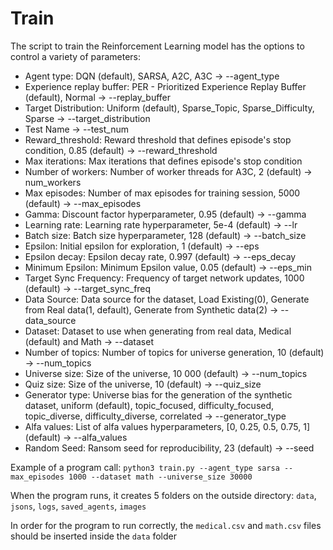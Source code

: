 # Train
The script to train the Reinforcement Learning model has the options to control a variety of parameters:
- Agent type: DQN (default), SARSA, A2C, A3C -> --agent_type
- Experience replay buffer: PER - Prioritized Experience Replay Buffer (default), Normal -> --replay_buffer
- Target Distribution: Uniform (default), Sparse_Topic, Sparse_Difficulty, Sparse -> --target_distribution
- Test Name -> --test_num
- Reward_threshold: Reward threshold that defines episode's stop condition, 0.85 (default) -> --reward_threshold
- Max iterations: Max iterations that defines episode's stop condition
- Number of workers: Number of worker threads for A3C, 2 (default) -> num_workers
- Max episodes: Number of max episodes for training session, 5000 (default) -> --max_episodes
- Gamma: Discount factor hyperparameter, 0.95 (default) -> --gamma
- Learning rate: Learning rate hyperparameter, 5e-4 (default) -> --lr
- Batch size: Batch size hyperparameter, 128 (default) -> --batch_size
- Epsilon: Initial epsilon for exploration, 1 (default) -> --eps
- Epsilon decay: Epsilon decay rate, 0.997 (default) -> --eps_decay
- Minimum Epsilon: Minimum Epsilon value, 0.05 (default) -> --eps_min
- Target Sync Frequency: Frequency of target network updates, 1000 (default) -> --target_sync_freq
- Data Source: Data source for the dataset, Load Existing(0), Generate from Real data(1, default), Generate from Synthetic data(2) -> --data_source
- Dataset: Dataset to use when generating from real data, Medical (default) and Math -> --dataset
- Number of topics: Number of topics for universe generation, 10 (default) -> --num_topics
- Universe size: Size of the universe, 10 000 (default) -> --num_topics
- Quiz size: Size of the universe, 10 (default) -> --quiz_size
- Generator type: Universe bias for the generation of the synthetic dataset, uniform (default), topic_focused, difficulty_focused, topic_diverse, difficulty_diverse, correlated -> --generator_type
- Alfa values: List of alfa values hyperparameters, \[0, 0.25, 0.5, 0.75, 1\](default) -> --alfa_values
- Random Seed: Ransom seed for reproducibility, 23 (default) -> --seed

Example of a program call: `python3 train.py --agent_type sarsa --max_episodes 1000 --dataset math --universe_size 30000`

When the program runs, it creates 5 folders on the outside directory: `data`, `jsons`, `logs`, `saved_agents`, `images`

In order for the program to run correctly, the `medical.csv` and `math.csv` files should be inserted inside the `data` folder
